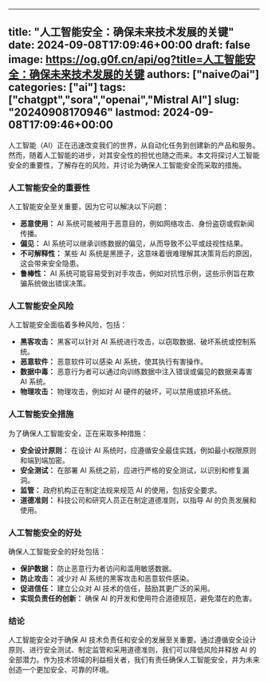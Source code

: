 
---
title: "人工智能安全：确保未来技术发展的关键"
date: 2024-09-08T17:09:46+00:00
draft: false
image: https://og.g0f.cn/api/og?title=人工智能安全：确保未来技术发展的关键
authors: ["naiveのai"]
categories: ["ai"]
tags: ["chatgpt","sora","openai","Mistral AI"]
slug: "20240908170946"
lastmod: 2024-09-08T17:09:46+00:00
---
人工智能（AI）正在迅速改变我们的世界，从自动化任务到创建新的产品和服务。然而，随着人工智能的进步，对其安全性的担忧也随之而来。本文将探讨人工智能安全的重要性，了解存在的风险，并讨论为确保人工智能安全而采取的措施。

### 人工智能安全的重要性

人工智能安全至关重要，因为它可以解决以下问题：

- **恶意使用：** AI 系统可能被用于恶意目的，例如网络攻击、身份盗窃或假新闻传播。
- **偏见：** AI 系统可以继承训练数据的偏见，从而导致不公平或歧视性结果。
- **不可解释性：** 某些 AI 系统是黑匣子，这意味着很难理解其决策背后的原因，这会带来安全隐患。
- **鲁棒性：** AI 系统可能容易受到对手攻击，例如对抗性示例，这些示例旨在欺骗系统做出错误决策。

### 人工智能安全风险

人工智能安全面临着多种风险，包括：

- **黑客攻击：** 黑客可以针对 AI 系统进行攻击，以窃取数据、破坏系统或控制系统。
- **恶意软件：** 恶意软件可以感染 AI 系统，使其执行有害操作。
- **数据中毒：** 恶意行为者可以通过向训练数据中注入错误或偏见的数据来毒害 AI 系统。
- **物理攻击：** 物理攻击，例如对 AI 硬件的破坏，可以禁用或损坏系统。

### 人工智能安全措施

为了确保人工智能安全，正在采取多种措施：

- **安全设计原则：** 在设计 AI 系统时，应遵循安全最佳实践，例如最小权限原则和端到端加密。
- **安全测试：** 在部署 AI 系统之前，应进行严格的安全测试，以识别和修复漏洞。
- **监管：** 政府机构正在制定法规来规范 AI 的使用，包括安全要求。
- **道德准则：** 科技公司和研究人员正在制定道德准则，以指导 AI 的负责发展和使用。

### 人工智能安全的好处

确保人工智能安全的好处包括：

- **保护数据：** 防止恶意行为者访问和滥用敏感数据。
- **防止攻击：** 减少对 AI 系统的黑客攻击和恶意软件感染。
- **促进信任：** 建立公众对 AI 技术的信任，鼓励其更广泛的采用。
- **实现负责任的创新：** 确保 AI 的开发和使用符合道德规范，避免潜在的危害。

### 结论

人工智能安全对于确保 AI 技术负责任和安全的发展至关重要。通过遵循安全设计原则、进行安全测试、制定监管和采用道德准则，我们可以降低风险并释放 AI 的全部潜力。作为技术领域的利益相关者，我们有责任确保人工智能安全，并为未来创造一个更加安全、可靠的环境。